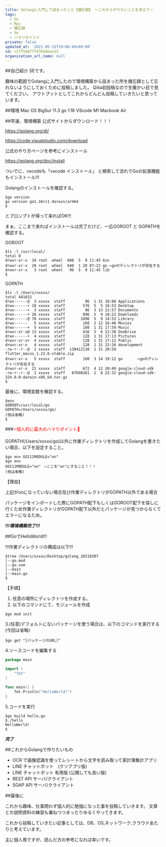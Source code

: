 ```yaml
---
title: Golangに入門して詰まったこと【備忘録】　〜これからやりたいことを添えて〜
tags:
  - Go
  - Mac
  - 備忘録
  - Se
  - ハマリポイント
private: false
updated_at: '2021-05-15T19:08:49+09:00'
id: c2ff5bbff7d76d4eace2
organization_url_name: null
---
```

##自己紹介
SEです。

趣味の範囲でGolangに入門したので環境構築から詰まった所を備忘録として忘れないようにしておくために投稿しました。
Qiita初投稿なので生暖かい目で見てください。
アウトプットとしてこれからどんどん投稿していきたいと思っています。

##環境
Mac OS BigSur 11.3
go 1.16
VScode
M1 Macbook Air

##早速、環境構築
公式サイトからダウンロード！！！

https://golang.org/dl/

https://code.visualstudio.com/download

公式のやり方ページを参考にインストール

https://golang.org/doc/install

ついでに、vscodeも「vscode インストール」 と検索して流れでGoの拡張機能もインストール!!!

Golangのインストールを確認する。

~~~
$go version
go version go1.16rc1 darwin/arm64
$
~~~

とプロンプトが帰って来ればOK!!!

まぁ、ここまで来ればインストールは完了だけど、一応GOROOT と GOPATHを
確認する。

GOROOT

~~~
$ls -l /usr/local/
total 0
drwxr-xr-x  19 root  wheel  608  5  9 11:45 bin
drwxr-xr-x  20 root  wheel  640  1 28 07:22 go ←goのディレクトリが存在する
drwxr-xr-x   3 root  wheel   96  5  9 11:45 lib
$
~~~

GOPATH

~~~
$ls -l /Users/xxxxx/
total 441632
drwx------@  3 xxxxx  staff         96  1 31 18:08 Applications
drwx------+ 18 xxxxx  staff        576  5  5 16:53 Desktop
drwx------+  3 xxxxx  staff         96  3 13 22:57 Documents
drwx------+ 28 xxxxx  staff        896  5  9 18:22 Downloads
drwx------@ 78 xxxxx  staff       2496  5  9 14:53 Library
drwx------   5 xxxxx  staff        160  2 12 16:48 Movies
drwx------+  5 xxxxx  staff        160  1 31 17:59 Music
drwxr-xr-x@ 13 xxxxx  staff        416  3  6 22:38 OneDrive
drwx------+  4 xxxxx  staff        128  1 31 17:13 Pictures
drwxr-xr-x+  4 xxxxx  staff        128  1 31 17:12 Public
drwxr-xr-x   4 xxxxx  staff        128  1 31 22:26 development
-rw-r--r--@  1 xxxxx  staff  138412110  1 31 20:59 flutter_macos_1.22.6-stable.zip
drwxr-xr-x   5 xxxxx  staff        160  3 14 19:12 go　　　　←goのディレクトリが存在する
drwxr-xr-x  21 xxxxx  staff        672  4 12 20:49 google-cloud-sdk
-rw-r--r--@  1 xxxxx  staff   87698261  2  8 22:32 google-cloud-sdk-324.0.0-darwin-x86_64.tar.gz
$
~~~

最後に、環境変数を確認する。

~~~
$env
GOROOT=/usr/local/go
GOPATH=/Users/xxxxx/go/
(他は省略)
$
~~~

###<font color="Red">⭐️個人的に最大のハマりポイント🌟</font>

GOPATH(/Users/xxxxx/go)以外に作業ディレクトリを作成してGolangを書きたい場合、以下を設定すること。

~~~
$go env GO111MODULE="on"
$go env
GO111MODULE="on"　←ここを"on"にすること！！！
(他は省略)
~~~

【理由】

上記がonになっていない場合及び作業ディレクトリがGOPATH以外である場合

パッケージをインポートした際にGOPATH配下もしくはGOROOT配下を探しに行くため作業ディレクトリがGOPATH配下以外だとパッケージが見つからなくてエラーになるため。

***!!!環境構築完了!!!***

##GoでHelloWorld!!!

!!!作業ディレクトリの構成は以下!!!

~~~
$tree /Users/xxxxx/Desktop/golang_20210207
|--go.mod
|--go.sum
|--main            
|--main.go
$
~~~

【手順】

1. 任意の場所にディレクトリを作成する。
2. 以下のコマンドにて、モジュールを作成

~~~
$go mod init
~~~

3.(任意)デフォルトにないパッケージを使う場合は、以下のコマンドを実行する(今回は省略)

~~~
$go get "[パッケージのURL]"
~~~

4.ソースコードを編集する

~~~go:hello.go
package main

import (
    "fmt"
)

func main() {
    fmt.Println("HelloWorld!")
}

~~~

5.コードを実行

~~~
$go build hello.go
$./hello
HelloWorld!
$
~~~

***完了***

##これからGolangで作りたいもの

- OCR で画像認識を使ってレシートから文字を読み取って家計簿集計アプリ
- LINE チャットボット　(クソアプリ版)
- LINE チャットボット 有用版 (公開しても良い版)
- REST API サーバ/クライアント
- SOAP API サーバ/クライアント

##最後に

これから趣味、仕事問わず個人的に勉強になった事を投稿していきます。
文章とか説明資料の練習も兼ねつつまったりゆるくやってきます。

これから投稿していきたい記事としては、DB、OS,ネットワーク,クラウドあたりと考えています。

主に個人用ですが、読んだ方の参考になれば幸いです。



 












